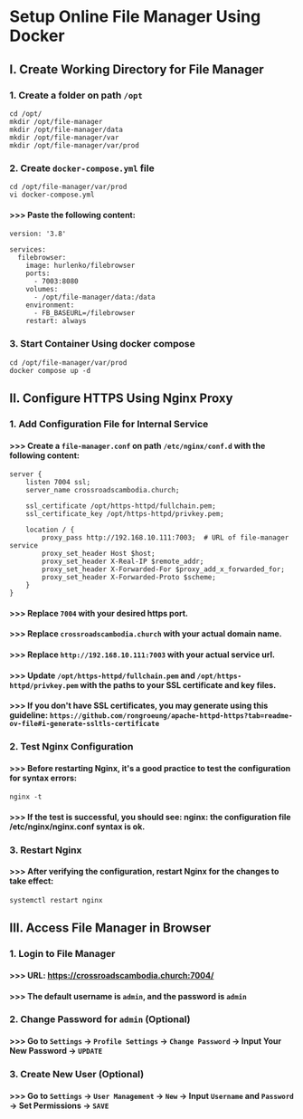 # Setup Online File Manager Using Docker
## I. Create Working Directory for File Manager
### 1. Create a folder on path `/opt`
```
cd /opt/
mkdir /opt/file-manager
mkdir /opt/file-manager/data
mkdir /opt/file-manager/var
mkdir /opt/file-manager/var/prod
```

### 2. Create `docker-compose.yml` file
```
cd /opt/file-manager/var/prod
vi docker-compose.yml
```
#### >>> Paste the following content:
```
version: '3.8'

services:
  filebrowser:
    image: hurlenko/filebrowser
    ports:
      - 7003:8080
    volumes:
      - /opt/file-manager/data:/data
    environment:
      - FB_BASEURL=/filebrowser
    restart: always
```

### 3. Start Container Using docker compose
```
cd /opt/file-manager/var/prod
docker compose up -d
```

## II. Configure HTTPS Using Nginx Proxy

### 1. Add Configuration File for Internal Service
#### >>> Create a `file-manager.conf` on path `/etc/nginx/conf.d` with the following content:
```
server {
    listen 7004 ssl;
    server_name crossroadscambodia.church;

    ssl_certificate /opt/https-httpd/fullchain.pem;
    ssl_certificate_key /opt/https-httpd/privkey.pem;

    location / {
        proxy_pass http://192.168.10.111:7003;  # URL of file-manager service
        proxy_set_header Host $host;
        proxy_set_header X-Real-IP $remote_addr;
        proxy_set_header X-Forwarded-For $proxy_add_x_forwarded_for;
        proxy_set_header X-Forwarded-Proto $scheme;
    }
}
```
#### >>> Replace `7004` with your desired https port.
#### >>> Replace `crossroadscambodia.church` with your actual domain name.
#### >>> Replace `http://192.168.10.111:7003` with your actual service url.
#### >>> Update `/opt/https-httpd/fullchain.pem` and `/opt/https-httpd/privkey.pem` with the paths to your SSL certificate and key files.
#### >>> If you don't have SSL certificates, you may generate using this guideline: `https://github.com/rongroeung/apache-httpd-https?tab=readme-ov-file#i-generate-ssltls-certificate`

### 2. Test Nginx Configuration
#### >>> Before restarting Nginx, it's a good practice to test the configuration for syntax errors:
```
nginx -t
```
#### >>> If the test is successful, you should see: nginx: the configuration file /etc/nginx/nginx.conf syntax is ok.

### 3. Restart Nginx
#### >>> After verifying the configuration, restart Nginx for the changes to take effect:
```
systemctl restart nginx
```

## III. Access File Manager in Browser
### 1. Login to File Manager
#### >>> URL: https://crossroadscambodia.church:7004/
#### >>> The default username is `admin`, and the password is `admin`

### 2. Change Password for `admin` (Optional)
#### >>> Go to `Settings` -> `Profile Settings` -> `Change Password` -> Input Your New Password -> `UPDATE`

### 3. Create New User (Optional)
#### >>> Go to `Settings` -> `User Management` -> `New` -> Input `Username` and `Password` -> Set Permissions -> `SAVE`
